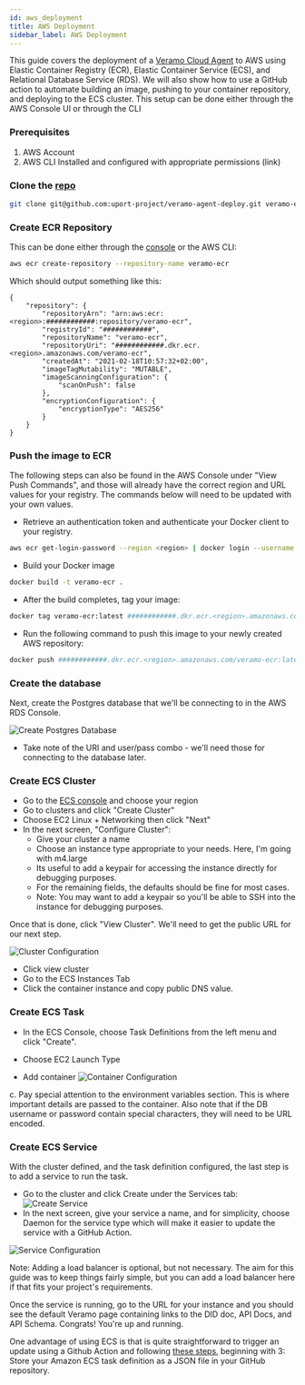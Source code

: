```yaml
---
id: aws_deployment
title: AWS Deployment
sidebar_label: AWS Deployment
---
```


This guide covers the deployment of a [Veramo Cloud Agent](https://github.com/uport-project/veramo-agent-deploy) to AWS using Elastic Container Registry (ECR), Elastic Container Service (ECS), and Relational Database Service (RDS). We will also show how to use a GitHub action to automate building an image, pushing to your container repository, and deploying to the ECS cluster. This setup can be done either through the AWS Console UI or through the CLI

### Prerequisites

1. AWS Account
2. AWS CLI Installed and configured with appropriate permissions (link)

### Clone the [repo](https://github.com/uport-project/veramo-agent-deploy)

```bash
git clone git@github.com:uport-project/veramo-agent-deploy.git veramo-ecs
```

### Create ECR Repository

This can be done either through the [console](https://console.aws.amazon.com/ecr/repositories) or the AWS CLI:

```bash
aws ecr create-repository --repository-name veramo-ecr
```

Which should output something like this:

```
{
    "repository": {
        "repositoryArn": "arn:aws:ecr:<region>:############:repository/veramo-ecr",
        "registryId": "############",
        "repositoryName": "veramo-ecr",
        "repositoryUri": "############.dkr.ecr.<region>.amazonaws.com/veramo-ecr",
        "createdAt": "2021-02-18T10:57:32+02:00",
        "imageTagMutability": "MUTABLE",
        "imageScanningConfiguration": {
            "scanOnPush": false
        },
        "encryptionConfiguration": {
            "encryptionType": "AES256"
        }
    }
}
```

### Push the image to ECR

The following steps can also be found in the AWS Console under "View Push Commands", and those will already have the correct region and URL values for your registry. The commands below will need to be updated with your own values.

- Retrieve an authentication token and authenticate your Docker client to your registry.

```bash
aws ecr get-login-password --region <region> | docker login --username AWS --password-stdin ############.dkr.ecr.<region>.amazonaws.com
```

- Build your Docker image

```bash
docker build -t veramo-ecr .
```

- After the build completes, tag your image:

```bash
docker tag veramo-ecr:latest ############.dkr.ecr.<region>.amazonaws.com.amazonaws.com/veramo-ecr:latest
```

- Run the following command to push this image to your newly created AWS repository:

```bash
docker push ############.dkr.ecr.<region>.amazonaws.com/veramo-ecr:latest
```

### Create the database

Next, create the Postgres database that we'll be connecting to in the AWS RDS Console.

![Create Postgres Database](../../static/img/guides/aws_deployment/sample-RDS-setup.png)

- Take note of the URI and user/pass combo - we'll need those for connecting to the database later.

### Create ECS Cluster

- Go to the [ECS console](https://console.aws.amazon.com/ecs) and choose your region
- Go to clusters and click "Create Cluster"
- Choose EC2 Linux + Networking then click "Next"
- In the next screen, "Configure Cluster":
  - Give your cluster a name
  - Choose an instance type appropriate to your needs. Here, I'm going with m4.large
  - Its useful to add a keypair for accessing the instance directly for debugging purposes.
  - For the remaining fields, the defaults should be fine for most cases.
  - Note: You may want to add a keypair so you'll be able to SSH into the instance for debugging purposes.

Once that is done, click "View Cluster". We'll need to get the public URL for our next step.

![Cluster Configuration](../../static/img/guides/aws_deployment/ecs_cluster_config.png)

- Click view cluster
- Go to the ECS Instances Tab
- Click the container instance and copy public DNS value.

### Create ECS Task

- In the ECS Console, choose Task Definitions from the left menu and click "Create".
- Choose EC2 Launch Type

- Add container
  ![Container Configuration](../../static/img/guides/aws_deployment/ecs-task-container-config.png)

c. Pay special attention to the environment variables section. This is where important details are passed to the container. Also note that if the DB username or password contain special characters, they will need to be URL encoded.

### Create ECS Service

With the cluster defined, and the task definition configured, the last step is to add a service to run the task.

- Go to the cluster and click Create under the Services tab:
  ![Create Service](../../static/img/guides/aws_deployment/ecs-create-service.png)
- In the next screen, give your service a name, and for simplicity, choose Daemon for the service type which will make it easier to update the service with a GitHub Action.

![Service Configuration](../../static/img/guides/aws_deployment/ecs-service-config.png)

Note: Adding a load balancer is optional, but not necessary. The aim for this guide was to keep things fairly simple, but you can add a load balancer here if that fits your project's requirements.

Once the service is running, go to the URL for your instance and you should see the default Veramo page containing links to the DID doc, API Docs, and API Schema. Congrats! You're up and running.

One advantage of using ECS is that is quite straightforward to trigger an update using a Github Action and following [these steps](https://docs.github.com/en/actions/guides/deploying-to-amazon-elastic-container-service), beginning with 3: Store your Amazon ECS task definition as a JSON file in your GitHub repository.
